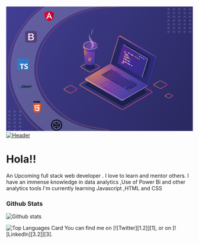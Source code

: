 ![profile](/img/readme/frontend-development-tools.png)
[![Header](https://raw.githubusercontent.com/SharonneKemboi/<OWNER>/<OWNER>/readme_header.png "Header")](https://www.linkedin.com/in/sharonne-vanessa-kemboi-a118bb135/)
# Hola!!

An Upcoming full stack web developer . I love to learn and mentor others. 
I have an immense knowledge in data analytics ,Use of Power Bi and other analytics tools
I'm currently learning Javascript ,HTML and CSS 

### Github Stats
 ![Github stats](https://github-readme-stats.vercel.app/api?username=SharonneKemboi&theme=highcontrast&show_icons=true&count_private=true)
  

![Top Languages Card](https://github-readme-stats.vercel.app/api/top-langs/?username=SharonneKemboi&layout=compact)
You can find me on [![Twitter][1.2]][1], or on [![LinkedIn][3.2]][3].

